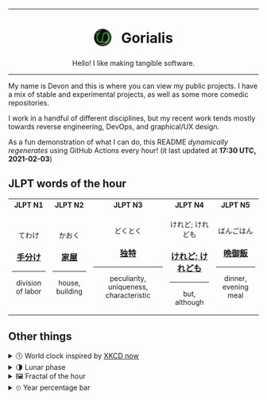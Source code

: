 ***

<h1 align="center">
<sub>
    <img src="readme/resources/avatar.png" height="36">
</sub>
&nbsp;
Gorialis
</h1>
<p align="center">
Hello! I like making tangible software.
</p>

***

My name is Devon and this is where you can view my public projects. I have a mix of stable and experimental projects, as well as some more comedic repositories.

I work in a handful of different disciplines, but my recent work tends mostly towards reverse engineering, DevOps, and graphical/UX design.

As a fun demonstration of what I can do, this README *dynamically regenerates* using GitHub Actions every hour! (it last updated at **17:30 UTC, 2021-02-03**)

<h2>JLPT words of the hour</h2>
<table>
    <tr>
        <th>JLPT N1</th>
        <th>JLPT N2</th>
        <th>JLPT N3</th>
        <th>JLPT N4</th>
        <th>JLPT N5</th>
    </tr>
    <tr>
        <td>
            <p align="center">てわけ</p>
            <h3 align="center"><b><a href="https://jisho.org/search/%E6%89%8B%E5%88%86%E3%81%91">手分け</a></b></h3>
            <hr>
            <p align="center">division of labor</p>
        </td>
        <td>
            <p align="center">かおく</p>
            <h3 align="center"><b><a href="https://jisho.org/search/%E5%AE%B6%E5%B1%8B">家屋</a></b></h3>
            <hr>
            <p align="center">house,<wbr> building</p>
        </td>
        <td>
            <p align="center">どくとく</p>
            <h3 align="center"><b><a href="https://jisho.org/search/%E7%8B%AC%E7%89%B9">独特</a></b></h3>
            <hr>
            <p align="center">peculiarity,<wbr> uniqueness,<wbr> characteristic</p>
        </td>
        <td>
            <p align="center">けれど; けれども</p>
            <h3 align="center"><b><a href="https://jisho.org/search/%E3%81%91%E3%82%8C%E3%81%A9%3B%20%E3%81%91%E3%82%8C%E3%81%A9%E3%82%82">けれど; けれども</a></b></h3>
            <hr>
            <p align="center">but,<wbr> although</p>
        </td>
        <td>
            <p align="center">ばんごはん</p>
            <h3 align="center"><b><a href="https://jisho.org/search/%E6%99%A9%E5%BE%A1%E9%A3%AF">晩御飯</a></b></h3>
            <hr>
            <p align="center">dinner,<wbr> evening meal</p>
        </td>
    </tr>
</table>

<h2>Other things</h2>
<details>
<summary>🕔  World clock inspired by <a href="https://xkcd.com/now">XKCD now</a></summary>

> <img src="generated/now.png" width="512">

</details>
<details>
<summary>🌗 Lunar phase</summary>

The moon is approximately 74.92% through its phase (Last Quarter).

</details>
<details>
<summary>&#x1f5bc; Fractal of the hour</summary>

> <img src="generated/fractal.png" width="512">

</details>
<details>
<summary>&#x23f2; Year percentage bar</summary>
<pre><code>2021 [█▁▁▁▁▁▁▁▁▁▁▁▁▁▁▁▁▁▁▁] 9.24%</code></pre>
</details>
